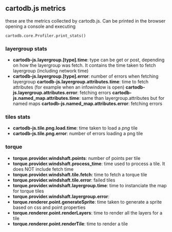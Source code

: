 ## cartodb.js metrics

these are the metrics collected by cartodb.js. Can be printed in the browser opening a console and
executing
```
cartodb.core.Profiler.print_stats()
```

### layergroup stats
- **cartodb-js.layergroup.[type].time**: type can be get or post, depending on how the layergroup was fetch. It contains the time taken to fetch layergroup (including network time)
- **cartodb-js.layergroup.[type].error**: number of errors when fetching layergroup
  **cartodb-js.layergroup.attributes.time**: time to fetch attributes (for example when an
  infowindow is open)
  **cartodb-js.layergroup.attributes.error**: fetching errors
  **cartodb-js.named_map.attributes.time**: same than layergroup.attributes but for named maps
  **cartodb-js.named_map.attributes.error**: fetching errors

### tiles stats
- **cartodb-js.tile.png.load.time**: time taken to load a *png* tile
- **cartodb-js.tile.png.error**: number of errors loading a png tile


### torque

- **torque.provider.windshaft.points**: number of points per tile
- **torque.provider.windshaft.process_time**: time used to process a tile. It does NOT include fetch
  time
- **torque.provider.windshaft.tile.fetch**: time to fetch a torque tile
- **torque.provider.windshaft.tile.error**: failed tiles
- **torque.provider.windshaft.layergroup.time**: time to instanciate the map for torque tiles
- **torque.provider.windshaft.layergroup.error**: 
- **torque.renderer.point.generateSprite**: time taken to generate a sprite based on css and point
  properties
- **torque.renderer.point.renderLayers**: time to render all the layers for a tile
- **torque.renderer.point.renderTile**: time to render a tile
